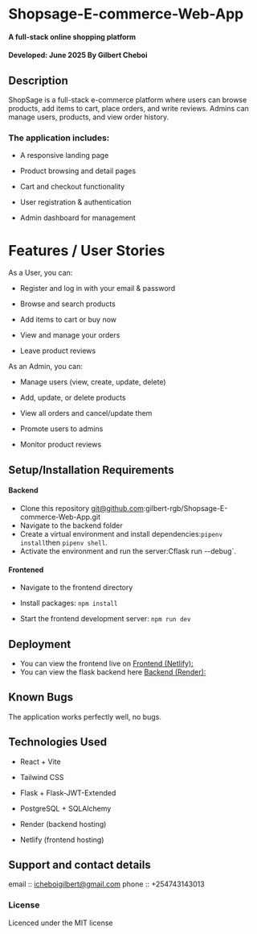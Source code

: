 # Shopsage-E-commerce-Web-App

#### A full-stack online shopping platform
#### **Developed: June 2025 By Gilbert Cheboi**
## Description
ShopSage is a full-stack e-commerce platform where users can browse products, add items to cart, place orders, and write reviews. Admins can manage users, products, and view order history.
 ### The application includes:

  -  A responsive landing page

  -  Product browsing and detail pages

  -  Cart and checkout functionality

  -  User registration & authentication

  -  Admin dashboard for management

# Features / User Stories
As a User, you can:
- Register and log in with your email & password

- Browse and search products

- Add items to cart or buy now

- View and manage your orders

- Leave product reviews

As an Admin, you can:
- Manage users (view, create, update, delete)

- Add, update, or delete products

- View all orders and cancel/update them

- Promote users to admins

- Monitor product reviews



## Setup/Installation Requirements
#### Backend
* Clone this repository git@github.com:gilbert-rgb/Shopsage-E-commerce-Web-App.git
* Navigate to the backend folder
* Create a virtual environment and install dependencies:`pipenv install`then `pipenv shell`.
* Activate the environment and run the server:Cflask run --debug`.
#### Frontened
* Navigate to the frontend directory
* Install packages:
`npm install`

* Start the frontend development server:
`npm run dev`


## Deployment
* You can view the frontend live on [Frontend (Netlify):](https://clever-crumble-707a93.netlify.app/)
* You can view the flask backend here [Backend (Render):]("https://e-commerce-web-app-0tco.onrender.com")

## Known Bugs
The application works perfectly well, no bugs.

## Technologies Used
- React + Vite

- Tailwind CSS

- Flask + Flask-JWT-Extended

- PostgreSQL + SQLAlchemy

- Render (backend hosting)

- Netlify (frontend hosting)



## Support and contact details
email :: icheboigilbert@gmail.com
phone :: +254743143013
### License
Licenced under the MIT license